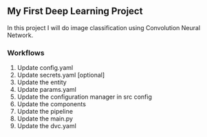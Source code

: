 ## My First Deep Learning Project

In this project I will do image classification using Convolution Neural Network.

### Workflows

1. Update config.yaml
2. Update secrets.yaml [optional]
3. Update the entity
4. Update params.yaml
5. Update the configuration manager in src config
6. Update the components
7. Update the pipeline
8. Update the main.py
9. Update the dvc.yaml